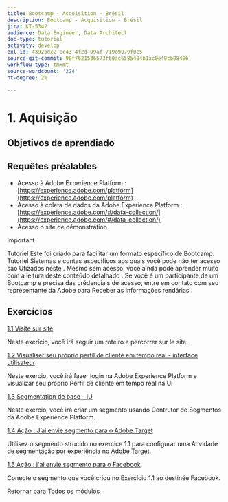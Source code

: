 ```yaml
---
title: Bootcamp - Acquisition - Brésil
description: Bootcamp - Acquisition - Brésil
jira: KT-5342
audience: Data Engineer, Data Architect
doc-type: tutorial
activity: develop
exl-id: 4392bdc2-ec43-4f2d-99af-719e9979f0c5
source-git-commit: 90f7621536573f60ac6585404b1ac0e49cb08496
workflow-type: tm+mt
source-wordcount: '224'
ht-degree: 2%

---
```


# 1. Aquisição

## Objetivos de aprendiado

## Requêtes préalables

- Acesso à Adobe Experience Platform : [https://experience.adobe.com/platform](https://experience.adobe.com/platform)
- Acesso à coleta de dados da Adobe Experience Platform : [https://experience.adobe.com/#/data-collection/](https://experience.adobe.com/#/data-collection/)
- Acesso o site de démonstration

>[!IMPORTANT]
>
>Tutoriel Este foi criado para facilitar um formato específico de Bootcamp. Tutoriel Sistemas e contas específicos aos quais você pode não ter acesso são Utizados neste . Mesmo sem acesso, você ainda pode aprender muito com a leitura deste conteúdo detalhado . Se você é um participante de um Bootcamp e precisa das crédenciais de acesso, entre em contato com seu représentante da Adobe para Receber as informações rendárias .

## Exercícios

[1.1 Visite sur site](./ex1.md)

Neste exerício, você irá seguir um roteiro e percorrer sur le site.

[1.2 Visualiser seu próprio perfil de cliente em tempo real - interface utilisateur](./ex2.md)

Neste exercio, você irá fazer login na Adobe Experience Platform e visualizar seu próprio Perfil de cliente em tempo real na UI

[1.3 Segmentation de base - IU](./ex3.md)

Neste exercio, você irá criar um segmento usando Contrutor de Segmentos da Adobe Experience Platform.

[1.4 Ação : J’ai envie segmento para o Adobe Target](./ex4.md)

Utilisez o segmento strucído no exercice 1.1 para configurar uma Atividade de segmentação por experiência no Adobe Target.

[1.5 Ação : j&#39;ai envie segmento para o Facebook](./ex5.md)

Conecte o segmento que você criou no Exercício 1.1 ao destinée Facebook.

[Retornar para Todos os módulos](../../overview.md)
